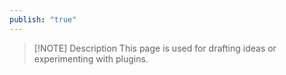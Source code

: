 ```yaml
---
publish: "true"
---
```


> [!NOTE] Description
> This page is used for drafting ideas or experimenting with plugins.


